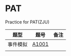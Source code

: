 # PAT
Practice for PAT(ZJU)


| 题型 | 题号 | 备注 |
| --- | --- | --- |
| 事件模拟 | [A1001](/PAT/PAT/A1001/) |  |
| | | |
